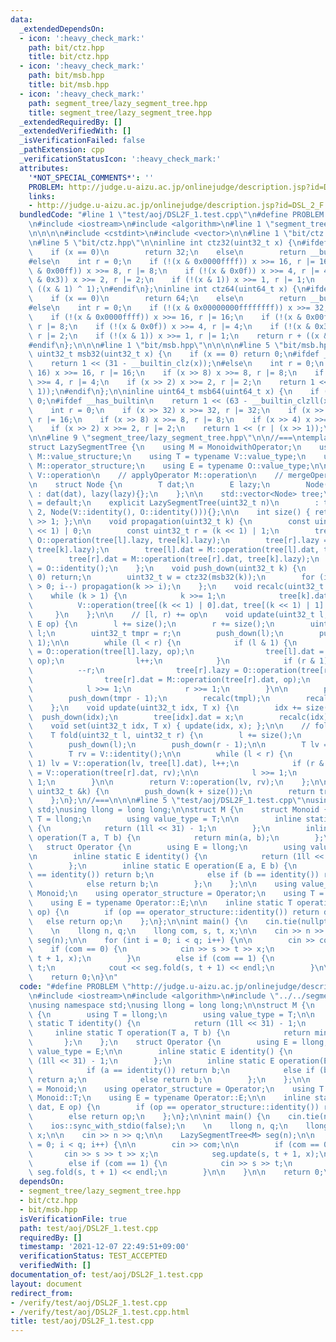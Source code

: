 ```yaml
---
data:
  _extendedDependsOn:
  - icon: ':heavy_check_mark:'
    path: bit/ctz.hpp
    title: bit/ctz.hpp
  - icon: ':heavy_check_mark:'
    path: bit/msb.hpp
    title: bit/msb.hpp
  - icon: ':heavy_check_mark:'
    path: segment_tree/lazy_segment_tree.hpp
    title: segment_tree/lazy_segment_tree.hpp
  _extendedRequiredBy: []
  _extendedVerifiedWith: []
  _isVerificationFailed: false
  _pathExtension: cpp
  _verificationStatusIcon: ':heavy_check_mark:'
  attributes:
    '*NOT_SPECIAL_COMMENTS*': ''
    PROBLEM: http://judge.u-aizu.ac.jp/onlinejudge/description.jsp?id=DSL_2_F
    links:
    - http://judge.u-aizu.ac.jp/onlinejudge/description.jsp?id=DSL_2_F
  bundledCode: "#line 1 \"test/aoj/DSL2F_1.test.cpp\"\n#define PROBLEM \"http://judge.u-aizu.ac.jp/onlinejudge/description.jsp?id=DSL_2_F\"\
    \n#include <iostream>\n#include <algorithm>\n#line 1 \"segment_tree/lazy_segment_tree.hpp\"\
    \n\n\n\n#include <cstdint>\n#include <vector>\n\n#line 1 \"bit/ctz.hpp\"\n\n\n\
    \n#line 5 \"bit/ctz.hpp\"\n\ninline int ctz32(uint32_t x) {\n#ifdef __has_builtin\n\
    \    if (x == 0)\n        return 32;\n    else\n        return __builtin_ctz(x);\n\
    #else\n    int r = 0;\n    if (!(x & 0x0000ffff)) x >>= 16, r |= 16;\n    if (!(x\
    \ & 0x00ff)) x >>= 8, r |= 8;\n    if (!(x & 0x0f)) x >>= 4, r |= 4;\n    if (!(x\
    \ & 0x3)) x >>= 2, r |= 2;\n    if (!(x & 1)) x >>= 1, r |= 1;\n    return r +\
    \ ((x & 1) ^ 1);\n#endif\n};\ninline int ctz64(uint64_t x) {\n#ifdef __has_builtin\n\
    \    if (x == 0)\n        return 64;\n    else\n        return __builtin_ctzll(x);\n\
    #else\n    int r = 0;\n    if (!(x & 0x00000000ffffffff)) x >>= 32, r |= 32;\n\
    \    if (!(x & 0x0000ffff)) x >>= 16, r |= 16;\n    if (!(x & 0x00ff)) x >>= 8,\
    \ r |= 8;\n    if (!(x & 0x0f)) x >>= 4, r |= 4;\n    if (!(x & 0x3)) x >>= 2,\
    \ r |= 2;\n    if (!(x & 1)) x >>= 1, r |= 1;\n    return r + ((x & 1) ^ 1);\n\
    #endif\n};\n\n\n#line 1 \"bit/msb.hpp\"\n\n\n\n#line 5 \"bit/msb.hpp\"\n\ninline\
    \ uint32_t msb32(uint32_t x) {\n    if (x == 0) return 0;\n#ifdef __has_builtin\n\
    \    return 1 << (31 - __builtin_clz(x));\n#else\n    int r = 0;\n    if (x >>\
    \ 16) x >>= 16, r |= 16;\n    if (x >> 8) x >>= 8, r |= 8;\n    if (x >> 4) x\
    \ >>= 4, r |= 4;\n    if (x >> 2) x >>= 2, r |= 2;\n    return 1 << (r | (x >>\
    \ 1));\n#endif\n};\n\ninline uint64_t msb64(uint64_t x) {\n    if (x == 0) return\
    \ 0;\n#ifdef __has_builtin\n    return 1 << (63 - __builtin_clzll(x));\n#else\n\
    \    int r = 0;\n    if (x >> 32) x >>= 32, r |= 32;\n    if (x >> 16) x >>= 16,\
    \ r |= 16;\n    if (x >> 8) x >>= 8, r |= 8;\n    if (x >> 4) x >>= 4, r |= 4;\n\
    \    if (x >> 2) x >>= 2, r |= 2;\n    return 1 << (r | (x >> 1));\n#endif\n};\n\
    \n\n#line 9 \"segment_tree/lazy_segment_tree.hpp\"\n\n//===\ntemplate <class MonoidwithOperator>\n\
    struct LazySegmentTree {\n    using M = MonoidwithOperator;\n    using V = typename\
    \ M::value_structure;\n    using T = typename V::value_type;\n    using O = typename\
    \ M::operator_structure;\n    using E = typename O::value_type;\n\n    // mergeMonoid\
    \ V::operation\n    // applyOperator M::operation\n    // mergeOperator O::operation\n\
    \n    struct Node {\n        T dat;\n        E lazy;\n        Node(T dat, E lazy)\
    \ : dat(dat), lazy(lazy){};\n    };\n\n    std::vector<Node> tree;\n\n    LazySegmentTree()\
    \ = default;\n    explicit LazySegmentTree(uint32_t n)\n        : tree(n * 2 +\
    \ 2, Node(V::identity(), O::identity())){};\n\n    int size() { return tree.size()\
    \ >> 1; };\n\n    void propagation(uint32_t k) {\n        const uint32_t l = (k\
    \ << 1) | 0;\n        const uint32_t r = (k << 1) | 1;\n        tree[l].lazy =\
    \ O::operation(tree[l].lazy, tree[k].lazy);\n        tree[r].lazy = O::operation(tree[r].lazy,\
    \ tree[k].lazy);\n        tree[l].dat = M::operation(tree[l].dat, tree[k].lazy);\n\
    \        tree[r].dat = M::operation(tree[r].dat, tree[k].lazy);\n        tree[k].lazy\
    \ = O::identity();\n    };\n    void push_down(uint32_t k) {\n        if (k ==\
    \ 0) return;\n        uint32_t w = ctz32(msb32(k));\n        for (int i = w; i\
    \ > 0; i--) propagation(k >> i);\n    };\n    void recalc(uint32_t k) {\n    \
    \    while (k > 1) {\n            k >>= 1;\n            tree[k].dat =\n      \
    \          V::operation(tree[(k << 1) | 0].dat, tree[(k << 1) | 1].dat);\n   \
    \     }\n    };\n\n    // [l, r) += op\n    void update(uint32_t l, uint32_t r,\
    \ E op) {\n        l += size();\n        r += size();\n        uint32_t tmpl =\
    \ l;\n        uint32_t tmpr = r;\n        push_down(l);\n        push_down(r -\
    \ 1);\n\n        while (l < r) {\n            if (l & 1) {\n                tree[l].lazy\
    \ = O::operation(tree[l].lazy, op);\n                tree[l].dat = M::operation(tree[l].dat,\
    \ op);\n                l++;\n            }\n            if (r & 1) {\n      \
    \          --r;\n                tree[r].lazy = O::operation(tree[r].lazy, op);\n\
    \                tree[r].dat = M::operation(tree[r].dat, op);\n            }\n\
    \            l >>= 1;\n            r >>= 1;\n        }\n\n        push_down(tmpl);\n\
    \        push_down(tmpr - 1);\n        recalc(tmpl);\n        recalc(tmpr - 1);\n\
    \    };\n    void update(uint32_t idx, T x) {\n        idx += size();\n      \
    \  push_down(idx);\n        tree[idx].dat = x;\n        recalc(idx);\n    };\n\
    \    void set(uint32_t idx, T x) { update(idx, x); };\n\n    // foldl[l, r)\n\
    \    T fold(uint32_t l, uint32_t r) {\n        l += size();\n        r += size();\n\
    \        push_down(l);\n        push_down(r - 1);\n\n        T lv = V::identity();\n\
    \        T rv = V::identity();\n\n        while (l < r) {\n            if (l &\
    \ 1) lv = V::operation(lv, tree[l].dat), l++;\n            if (r & 1) --r, rv\
    \ = V::operation(tree[r].dat, rv);\n\n            l >>= 1;\n            r >>=\
    \ 1;\n        }\n\n        return V::operation(lv, rv);\n    };\n\n    T operator[](const\
    \ uint32_t &k) {\n        push_down(k + size());\n        return tree[k + size()].dat;\n\
    \    };\n};\n//===\n\n\n#line 5 \"test/aoj/DSL2F_1.test.cpp\"\nusing namespace\
    \ std;\nusing llong = long long;\n\nstruct M {\n    struct Monoid {\n        using\
    \ T = llong;\n        using value_type = T;\n\n        inline static T identity()\
    \ {\n            return (1ll << 31) - 1;\n        };\n        inline static T\
    \ operation(T a, T b) {\n            return min(a, b);\n        };\n    };\n \
    \   struct Operator {\n        using E = llong;\n        using value_type = E;\n\
    \n        inline static E identity() {\n            return (1ll << 31) - 1;\n\
    \        };\n        inline static E operation(E a, E b) {\n            if (a\
    \ == identity()) return b;\n            else if (b == identity()) return a;\n\
    \            else return b;\n        };\n    };\n\n    using value_structure =\
    \ Monoid;\n    using operator_structure = Operator;\n    using T = typename Monoid::T;\n\
    \    using E = typename Operator::E;\n\n    inline static T operation(T dat, E\
    \ op) {\n        if (op == operator_structure::identity()) return dat;\n     \
    \   else return op;\n    };\n};\n\nint main() {\n    cin.tie(nullptr);\n    ios::sync_with_stdio(false);\n\
    \    \n    llong n, q;\n    llong com, s, t, x;\n\n    cin >> n >> q;\n\n    LazySegmentTree<M>\
    \ seg(n);\n\n    for (int i = 0; i < q; i++) {\n\n        cin >> com;\n\n    \
    \    if (com == 0) {\n            cin >> s >> t >> x;\n            seg.update(s,\
    \ t + 1, x);\n        }\n        else if (com == 1) {\n            cin >> s >>\
    \ t;\n            cout << seg.fold(s, t + 1) << endl;\n        }\n\n    }\n\n\
    \    return 0;\n}\n"
  code: "#define PROBLEM \"http://judge.u-aizu.ac.jp/onlinejudge/description.jsp?id=DSL_2_F\"\
    \n#include <iostream>\n#include <algorithm>\n#include \"../../segment_tree/lazy_segment_tree.hpp\"\
    \nusing namespace std;\nusing llong = long long;\n\nstruct M {\n    struct Monoid\
    \ {\n        using T = llong;\n        using value_type = T;\n\n        inline\
    \ static T identity() {\n            return (1ll << 31) - 1;\n        };\n   \
    \     inline static T operation(T a, T b) {\n            return min(a, b);\n \
    \       };\n    };\n    struct Operator {\n        using E = llong;\n        using\
    \ value_type = E;\n\n        inline static E identity() {\n            return\
    \ (1ll << 31) - 1;\n        };\n        inline static E operation(E a, E b) {\n\
    \            if (a == identity()) return b;\n            else if (b == identity())\
    \ return a;\n            else return b;\n        };\n    };\n\n    using value_structure\
    \ = Monoid;\n    using operator_structure = Operator;\n    using T = typename\
    \ Monoid::T;\n    using E = typename Operator::E;\n\n    inline static T operation(T\
    \ dat, E op) {\n        if (op == operator_structure::identity()) return dat;\n\
    \        else return op;\n    };\n};\n\nint main() {\n    cin.tie(nullptr);\n\
    \    ios::sync_with_stdio(false);\n    \n    llong n, q;\n    llong com, s, t,\
    \ x;\n\n    cin >> n >> q;\n\n    LazySegmentTree<M> seg(n);\n\n    for (int i\
    \ = 0; i < q; i++) {\n\n        cin >> com;\n\n        if (com == 0) {\n     \
    \       cin >> s >> t >> x;\n            seg.update(s, t + 1, x);\n        }\n\
    \        else if (com == 1) {\n            cin >> s >> t;\n            cout <<\
    \ seg.fold(s, t + 1) << endl;\n        }\n\n    }\n\n    return 0;\n}\n"
  dependsOn:
  - segment_tree/lazy_segment_tree.hpp
  - bit/ctz.hpp
  - bit/msb.hpp
  isVerificationFile: true
  path: test/aoj/DSL2F_1.test.cpp
  requiredBy: []
  timestamp: '2021-12-07 22:49:51+09:00'
  verificationStatus: TEST_ACCEPTED
  verifiedWith: []
documentation_of: test/aoj/DSL2F_1.test.cpp
layout: document
redirect_from:
- /verify/test/aoj/DSL2F_1.test.cpp
- /verify/test/aoj/DSL2F_1.test.cpp.html
title: test/aoj/DSL2F_1.test.cpp
---
```

